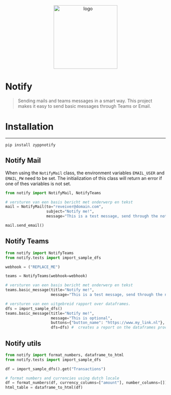 <div style="text-align:center"><img alt="logo" src="https://www.zypp.io/static/assets/img/logos/zypp/white/500px.png" width="200"></div>

Notify
===
> Sending mails and teams messages in a smart way. This project makes it easy to send basic messages through Teams or Email.

# Installation

---

```commandline
pip install zyppnotify
```

## Notify Mail
When using the `NotifyMail` class, the environment variables `EMAIL_USER` and `EMAIL_PW` need to be set.
The initialization of this class will return an error if one of thes variables is not set.

```python
from notify import NotifyMail, NotifyTeams

# versturen van een basis bericht met onderwerp en tekst
mail = NotifyMail(to="reveiver@domain.com",
                  subject="Notify me!",
                  message="This is a test message, send through the notify package")

mail.send_email()
```

## Notify Teams
```python
from notify import NotifyTeams
from notify.tests import import_sample_dfs

webhook = ("REPLACE_ME")

teams = NotifyTeams(webhook=webhook)

# versturen van een basis bericht met onderwerp en tekst
teams.basic_message(title="Notify me!",
                    message="This is a test message, send through the notify package")

# versturen van een uitgebreid rapport over dataframes.
dfs = import_sample_dfs()
teams.basic_message(title="Notify me!",
                    message="This is optional",
                    buttons={"button_name": "https://www.my_link.nl"},
                    dfs=dfs) #  creates a report on the dataframes processed.

```

## Notify utils
```python
from notify import format_numbers, dataframe_to_html
from notify.tests import import_sample_dfs

df = import_sample_dfs().get("Transactions")

# format numbers and currencies using dutch locale
df = format_numbers(df, currency_columns=["amount"], number_columns=[])
html_table = dataframe_to_html(df)
```

